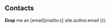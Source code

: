 <div class="section">

## Contacts

**Drop** me an [email](mailto:{{ site.author.email }}).

</div>
